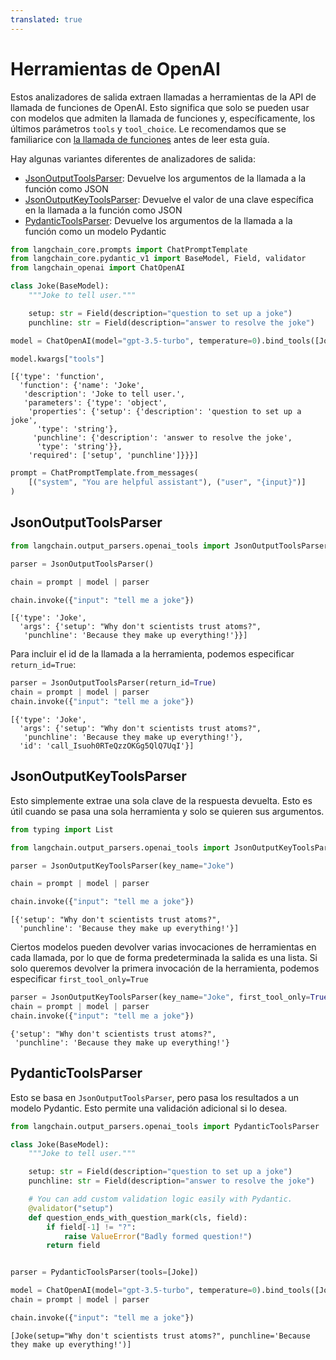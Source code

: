 ```yaml
---
translated: true
---
```


# Herramientas de OpenAI

Estos analizadores de salida extraen llamadas a herramientas de la API de llamada de funciones de OpenAI. Esto significa que solo se pueden usar con modelos que admiten la llamada de funciones y, específicamente, los últimos parámetros `tools` y `tool_choice`. Le recomendamos que se familiarice con [la llamada de funciones](/docs/modules/model_io/chat/function_calling) antes de leer esta guía.

Hay algunas variantes diferentes de analizadores de salida:

- [JsonOutputToolsParser](https://api.python.langchain.com/en/latest/output_parsers/langchain_core.output_parsers.openai_tools.JsonOutputToolsParser.html#langchain_core.output_parsers.openai_tools.JsonOutputToolsParser): Devuelve los argumentos de la llamada a la función como JSON
- [JsonOutputKeyToolsParser](https://api.python.langchain.com/en/latest/output_parsers/langchain_core.output_parsers.openai_tools.JsonOutputKeyToolsParser.html#langchain_core.output_parsers.openai_tools.JsonOutputKeyToolsParser): Devuelve el valor de una clave específica en la llamada a la función como JSON
- [PydanticToolsParser](https://api.python.langchain.com/en/latest/output_parsers/langchain_core.output_parsers.openai_tools.PydanticToolsParser.html#langchain_core.output_parsers.openai_tools.PydanticToolsParser): Devuelve los argumentos de la llamada a la función como un modelo Pydantic

```python
from langchain_core.prompts import ChatPromptTemplate
from langchain_core.pydantic_v1 import BaseModel, Field, validator
from langchain_openai import ChatOpenAI
```

```python
class Joke(BaseModel):
    """Joke to tell user."""

    setup: str = Field(description="question to set up a joke")
    punchline: str = Field(description="answer to resolve the joke")
```

```python
model = ChatOpenAI(model="gpt-3.5-turbo", temperature=0).bind_tools([Joke])
```

```python
model.kwargs["tools"]
```

```output
[{'type': 'function',
  'function': {'name': 'Joke',
   'description': 'Joke to tell user.',
   'parameters': {'type': 'object',
    'properties': {'setup': {'description': 'question to set up a joke',
      'type': 'string'},
     'punchline': {'description': 'answer to resolve the joke',
      'type': 'string'}},
    'required': ['setup', 'punchline']}}}]
```

```python
prompt = ChatPromptTemplate.from_messages(
    [("system", "You are helpful assistant"), ("user", "{input}")]
)
```

## JsonOutputToolsParser

```python
from langchain.output_parsers.openai_tools import JsonOutputToolsParser
```

```python
parser = JsonOutputToolsParser()
```

```python
chain = prompt | model | parser
```

```python
chain.invoke({"input": "tell me a joke"})
```

```output
[{'type': 'Joke',
  'args': {'setup': "Why don't scientists trust atoms?",
   'punchline': 'Because they make up everything!'}}]
```

Para incluir el id de la llamada a la herramienta, podemos especificar `return_id=True`:

```python
parser = JsonOutputToolsParser(return_id=True)
chain = prompt | model | parser
chain.invoke({"input": "tell me a joke"})
```

```output
[{'type': 'Joke',
  'args': {'setup': "Why don't scientists trust atoms?",
   'punchline': 'Because they make up everything!'},
  'id': 'call_Isuoh0RTeQzzOKGg5QlQ7UqI'}]
```

## JsonOutputKeyToolsParser

Esto simplemente extrae una sola clave de la respuesta devuelta. Esto es útil cuando se pasa una sola herramienta y solo se quieren sus argumentos.

```python
from typing import List

from langchain.output_parsers.openai_tools import JsonOutputKeyToolsParser
```

```python
parser = JsonOutputKeyToolsParser(key_name="Joke")
```

```python
chain = prompt | model | parser
```

```python
chain.invoke({"input": "tell me a joke"})
```

```output
[{'setup': "Why don't scientists trust atoms?",
  'punchline': 'Because they make up everything!'}]
```

Ciertos modelos pueden devolver varias invocaciones de herramientas en cada llamada, por lo que de forma predeterminada la salida es una lista. Si solo queremos devolver la primera invocación de la herramienta, podemos especificar `first_tool_only=True`

```python
parser = JsonOutputKeyToolsParser(key_name="Joke", first_tool_only=True)
chain = prompt | model | parser
chain.invoke({"input": "tell me a joke"})
```

```output
{'setup': "Why don't scientists trust atoms?",
 'punchline': 'Because they make up everything!'}
```

## PydanticToolsParser

Esto se basa en `JsonOutputToolsParser`, pero pasa los resultados a un modelo Pydantic. Esto permite una validación adicional si lo desea.

```python
from langchain.output_parsers.openai_tools import PydanticToolsParser
```

```python
class Joke(BaseModel):
    """Joke to tell user."""

    setup: str = Field(description="question to set up a joke")
    punchline: str = Field(description="answer to resolve the joke")

    # You can add custom validation logic easily with Pydantic.
    @validator("setup")
    def question_ends_with_question_mark(cls, field):
        if field[-1] != "?":
            raise ValueError("Badly formed question!")
        return field


parser = PydanticToolsParser(tools=[Joke])
```

```python
model = ChatOpenAI(model="gpt-3.5-turbo", temperature=0).bind_tools([Joke])
chain = prompt | model | parser
```

```python
chain.invoke({"input": "tell me a joke"})
```

```output
[Joke(setup="Why don't scientists trust atoms?", punchline='Because they make up everything!')]
```
